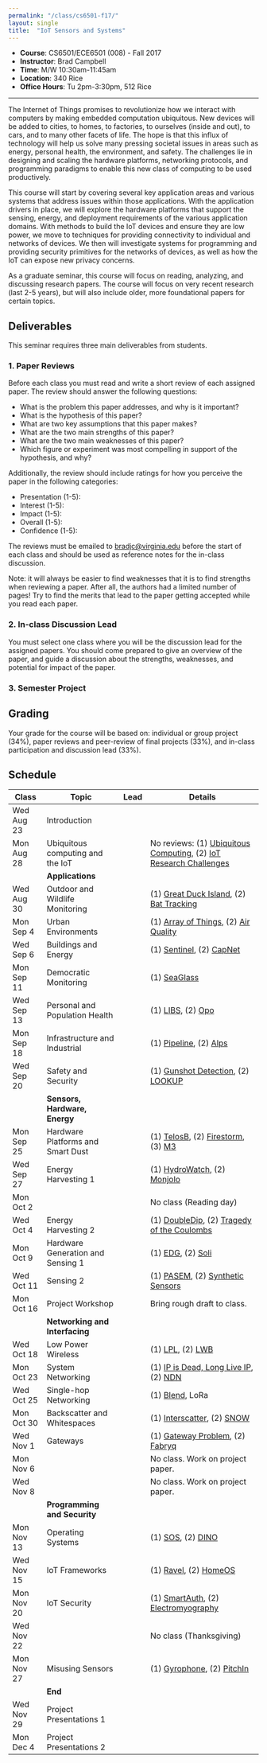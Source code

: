 ```yaml
---
permalink: "/class/cs6501-f17/"
layout: single
title:  "IoT Sensors and Systems"
---
```


<style>
.masthead {
	display: none;
}
</style>


- **Course**: CS6501/ECE6501 (008) - Fall 2017
- **Instructor**: Brad Campbell
- **Time**: M/W 10:30am-11:45am
- **Location**: 340 Rice
- **Office Hours**: Tu 2pm-3:30pm, 512 Rice

--------------------------------------------------------------------------------

The Internet of Things promises to revolutionize how we interact with computers
by making embedded computation ubiquitous. New devices will be added to cities,
to homes, to factories, to ourselves (inside and out), to cars, and to many
other facets of life. The hope is that this influx of technology will help us
solve many pressing societal issues in areas such as energy, personal health,
the environment, and safety. The challenges lie in designing and scaling the
hardware platforms, networking protocols, and programming paradigms to enable
this new class of computing to be used productively.

This course will start by covering several key application areas and various
systems that address issues within those applications. With the application
drivers in place, we will explore the hardware platforms that support the
sensing, energy, and deployment requirements of the various application domains.
With methods to build the IoT devices and ensure they are low power, we move to
techniques for providing connectivity to individual and networks of devices. We
then will investigate systems for programming and providing security primitives
for the networks of devices, as well as how the IoT can expose new privacy
concerns.

As a graduate seminar, this course will focus on reading, analyzing, and
discussing research papers. The course will focus on very recent research (last
2-5 years), but will also include older, more foundational papers for certain
topics.


Deliverables
------------

This seminar requires three main deliverables from students.

### 1. Paper Reviews

Before each class you must read and write a short review of each
assigned paper. The review should answer the following questions:

- What is the problem this paper addresses, and why is it important?
- What is the hypothesis of this paper?
- What are two key assumptions that this paper makes?
- What are the two main strengths of this paper?
- What are the two main weaknesses of this paper?
- Which figure or experiment was most compelling in support of the hypothesis,
  and why?

Additionally, the review should include ratings for how you perceive the paper
in the following categories:

- Presentation (1-5):
- Interest (1-5):
- Impact (1-5):
- Overall (1-5):
- Confidence (1-5):

The reviews must be emailed to bradjc@virginia.edu before the start of each class
and should be used as reference notes for the in-class discussion.

Note: it will always be easier to find weaknesses that it is to find strengths
when reviewing a paper. After all, the authors had a limited number of pages!
Try to find the merits that lead to the paper getting accepted while you read
each paper.


### 2. In-class Discussion Lead

You must select one class where you will be the discussion lead for the assigned
papers. You should come prepared to give an overview of the paper, and guide a
discussion about the strengths, weaknesses, and potential for impact of the
paper.


### 3. Semester Project




Grading
-------

Your grade for the course will be based on: individual or group project (34%),
paper reviews and peer-review of final projects (33%), and in-class
participation and discussion lead (33%).


Schedule
--------


| Class      | Topic                             | Lead | Details                                                                                                 |
|------------|-----------------------------------|------|---------------------------------------------------------------------------------------------------------|
| Wed Aug 23 | Introduction                      |      |                                                                                                         |
| Mon Aug 28 | Ubiquitous computing and the IoT  |      | No reviews: (1) [Ubiquitous Computing](weiser93ubiquitous.pdf), (2) [IoT Research Challenges](iot_challenges.pdf) |
|            | **Applications**                  |      |                                                                                                         |
| Wed Aug 30 | Outdoor and Wildlife Monitoring   |      | (1) [Great Duck Island](szewczyk04greatduckisland.pdf), (2) [Bat Tracking](sommer16battracking.pdf)             |
| Mon Sep 4  | Urban Environments                |      | (1) [Array of Things](catlett17aot.pdf), (2) [Air Quality](devarakonda13airquality.pdf)                         |
| Wed Sep 6  | Buildings and Energy              |      | (1) [Sentinel](balaji13sentinel.pdf), (2) [CapNet](saifullah14capnet.pdf)                                       |
| Mon Sep 11 | Democratic Monitoring             |      | (1) [SeaGlass](ney17seaglass.pdf)                                                                           |
| Wed Sep 13 | Personal and Population Health    |      | (1) [LIBS](nguyen16libs.pdf), (2) [Opo](huang14opo.pdf)                                                         |
| Mon Sep 18 | Infrastructure and Industrial     |      | (1) [Pipeline](nachman07pipeline.pdf), (2) [Alps](lazik15alps.pdf)                                              |
| Wed Sep 20 | Safety and Security               |      | (1) [Gunshot Detection](sallai11gunshot.pdf), (2) [LOOKUP](jain15lookup.pdf)                                    |
|            | **Sensors, Hardware, Energy**     |      |                                                                                                         |
| Mon Sep 25 | Hardware Platforms and Smart Dust |      | (1) [TelosB](polastre05telos.pdf), (2) [Firestorm](anderson16firestorm.pdf), (3) [M3](??)                           |
| Wed Sep 27 | Energy Harvesting 1               |      | (1) [HydroWatch](taneja08hydrowatch.pdf), (2) [Monjolo](debruin13monjolo.pdf)                                   |
| Mon Oct 2  |                                   |      | No class (Reading day)                                                                                  |
| Wed Oct 4  | Energy Harvesting 2               |      | (1) [DoubleDip](martin12doubledip.pdf), (2) [Tragedy of the Coulombs](hester15tragedyofthecoulombs.pdf)         |
| Mon Oct 9  | Hardware Generation and Sensing 1 |      | (1) [EDG](ramesh17edg.pdf), (2) [Soli](lien16soli.pdf)                                                           |
| Wed Oct 11 | Sensing 2                         |      | (1) [PASEM](lorek14pasem.pdf), (2) [Synthetic Sensors](laput17syntheticsensors.pdf)                             |
| Mon Oct 16 | Project Workshop                  |      | Bring rough draft to class.  |
|            | **Networking and Interfacing**    |      |                                                                                                         |
| Wed Oct 18 | Low Power Wireless                |      | (1) [LPL](polastre04lpl.pdf), (2) [LWB](ferrari12lwb.pdf)                                                       |
| Mon Oct 23 | System Networking                 |      | (1) [IP is Dead, Long Live IP](hui08ip.pdf), (2) [NDN](shang16ndn.pdf)                                          |
| Wed Oct 25 | Single-hop Networking             |      | (1) [Blend](julien17blend.pdf), LoRa                                                                      |
| Mon Oct 30 | Backscatter and Whitespaces       |      | (1) [Interscatter](iyer16interscatter.pdf), (2) [SNOW](saifullah16snow.pdf)                                     |
| Wed Nov 1  | Gateways                          |      | (1) [Gateway Problem](zachariah15gateway.pdf), (2) [Fabryq](mcgrath15fabryq.pdf)                                |
| Mon Nov 6  |                                   |      | No class. Work on project paper.                                                                         |
| Wed Nov 8  |                                   |      | No class. Work on project paper.                                                                         |
|            | **Programming and Security**      |      |                                                                                                         |
| Mon Nov 13 | Operating Systems                 |      | (1) [SOS](han05dynamic.pdf), (2) [DINO](lucia15dino.pdf)                                                        |
| Wed Nov 15 | IoT Frameworks                    |      | (1) [Ravel](riliskis15ravel.pdf), (2) [HomeOS](dixon12homeos.pdf)                                               |
| Mon Nov 20 | IoT Security                      |      | (1) [SmartAuth](tian17smartauth.pdf), (2) [Electromyography](yang16electromyography.pdf)                        |
| Wed Nov 22 |                                   |      | No class (Thanksgiving)                                                                                 |
| Mon Nov 27 | Misusing Sensors                  |      | (1) [Gyrophone](michalevsky14gyrophone.pdf), (2) [PitchIn](han17pitchin.pdf)                                    |
|            | **End**                           |      |                                                                                                         |
| Wed Nov 29 | Project Presentations 1           |      |                                                                                                         |
| Mon Dec 4  | Project Presentations 2           |      |                                                                                                         |


